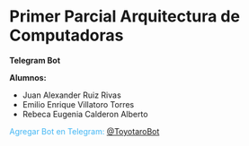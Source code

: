 # Primer Parcial Arquitectura de Computadoras
**Telegram Bot**

**Alumnos:**
 - Juan Alexander Ruiz Rivas
 - Emilio Enrique Villatoro Torres
 - Rebeca Eugenia Calderon Alberto

<span style="color: #42b6f4;">Agregar Bot en Telegram:</span> [@ToyotaroBot](t.me/ToyotaroBot)
